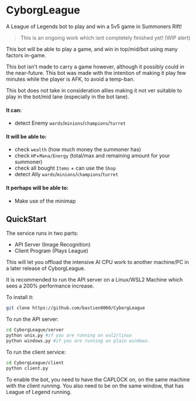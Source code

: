 # CyborgLeague
A League of Legends bot to play and win a 5v5 game in Summoners Rift!

> This is an ongoing work which isnt completely finished yet! (WIP alert)

This bot will be able to play a game, and win in top/mid/bot using many factors in-game. 

This bot isn't made to carry a game however, although it possibly could in the near-future. This bot was made with the intention of making it play few minutes while the player is AFK, to avoid a temp-ban.

This bot does not take in consideration allies making it not ver suitable to play in the bot/mid lane (especially in the bot lane).

#### It can: 
- detect Enemy `wards`/`minions`/`champions`/`turret`

#### It will be able to:
- check `wealth` (how much money the summoner has)
- check `HP`+`Mana/Energy` (total/max and remaining amount for your summoner)
- check all bought `Items` + can use the `Shop`
- detect Ally `wards`/`minions`/`champions`/`turret`

#### It perhaps will be able to:
- Make use of the minimap

## QuickStart

The service runs in two parts: 
- API Server (Image Recognition)
- Client Program (Plays League)

This will let you offload the intensive AI CPU work to another machine/PC in a later release of CyborgLeague.

It is recommended to run the API server on a Linux/WSL2 Machine which sees a 200% performance increase.

To install it:
```sh 
git clone https://github.com/bastien8060/CyborgLeague
```

To run the API server:
```sh
cd CyborgLeague/server
python unix.py #if you are running on wsl2/linux
python windows.py #if you are running on plain windows.
```

To run the client service:
```sh
cd CyborgLeague/client
python client.py
```

To enable the bot, you need to have the CAPLOCK on, on the same machine with the client running. You also need to be on the same window, that has League of Legend running.

